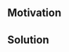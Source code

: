 <!--
Thank you for your contribution! Please provide a description above and review the requirements below.

Bug fixes and new features should include tests.

Contributers guide: https://github.com/NotAProfDev/gleif-rs/blob/main/CONTRIBUTING.md

By submitting this PR, you agree to follow our Code of Conduct: https://github.com/NotAProfDev/gleif-rs/blob/main/CODE_OF_CONDUCT.md
-->

## Motivation
<!--  
Explain the context and why you're making this change. What problem does this address (e.g. related issues)? 
If there is no specific problem, describe the motivation behind your update.  
-->

## Solution
<!--  
Summarize the solution and provide any necessary context for understanding your changes.  
-->